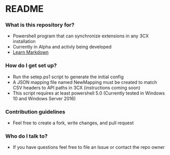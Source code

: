 # README #

### What is this repository for? ###

* Powershell program that can synchronize extensions in any 3CX installation
* Currently in Alpha and activly being developed
* [Learn Markdown](https://bitbucket.org/tutorials/markdowndemo)

### How do I get set up? ###

* Run the setep.ps1 script to generate the initial config
* A JSON mapping file named NewMapping must be created to match CSV headers to API paths in 3CX (instructions coming soon)
* This script requires at least powershell 5.0 (Currently tested in Windows 10 and Windows Server 2016)

### Contribution guidelines ###

* Feel free to create a fork, write changes, and pull request

### Who do I talk to? ###

* If you have questions feel free to file an Issue or contact the repo owner